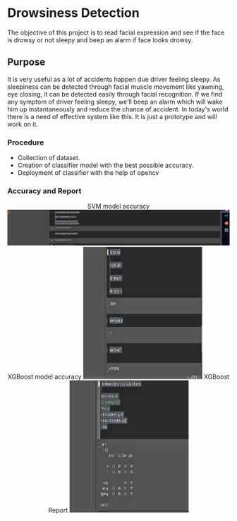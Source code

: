 # Drowsiness Detection
The objective of this project is to read facial expression and see if the face is drowsy or not sleepy and beep an alarm if face looks drowsy.

## Purpose
It is very useful as a lot of accidents happen due driver feeling sleepy. As sleepiness can be detected through facial muscle movement like yawning, eye closing, it can be detected easily through facial recognition. If we find any symptom of driver feeling sleepy, we'll beep an alarm which will wake him up instantaneously and reduce the chance of accident. In today's world there is a need of effective system like this. It is just a prototype and will work on it.

### Procedure
- Collection of dataset.
- Creation of classifier model with the best possible accuracy.
- Deployment of classifier with the help of opencv

### Accuracy and Report
<p align="center">
  SVM model accuracy
  <img src="https://github.com/sherlocked620/Drowsiness_Detector/blob/master/sample/Screenshot%20(118).png">
  XGBoost model accuracy
  <img src="https://github.com/sherlocked620/Drowsiness_Detector/blob/master/sample/Screenshot%20(119).png" width=270 height=300 />
  XGBoost Report
  <img src="https://github.com/sherlocked620/Drowsiness_Detector/blob/master/sample/Screenshot%20(120).png" width=270 height=300 />
</p>
<br/>
